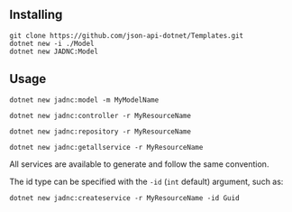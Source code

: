## Installing

```
git clone https://github.com/json-api-dotnet/Templates.git
dotnet new -i ./Model
dotnet new JADNC:Model
```

## Usage
`dotnet new jadnc:model -m MyModelName`

`dotnet new jadnc:controller -r MyResourceName`

`dotnet new jadnc:repository -r MyResourceName`

`dotnet new jadnc:getallservice -r MyResourceName`

All services are available to generate and follow the same convention.

The id type can be specified with the `-id` (`int` default) argument, such as:

`dotnet new jadnc:createservice -r MyResourceName -id Guid`